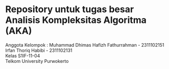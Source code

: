 # Repository untuk tugas besar Analisis Kompleksitas Algoritma (AKA)

Anggota Kelompok :
Muhammad Dhimas Hafizh Fathurrahman - 2311102151 <br/>
Irfan Thoriq Habibi - 2311102131 <br/>
Kelas S1IF-11-04 <br/>
Telkom University Purwokerto <br/>
